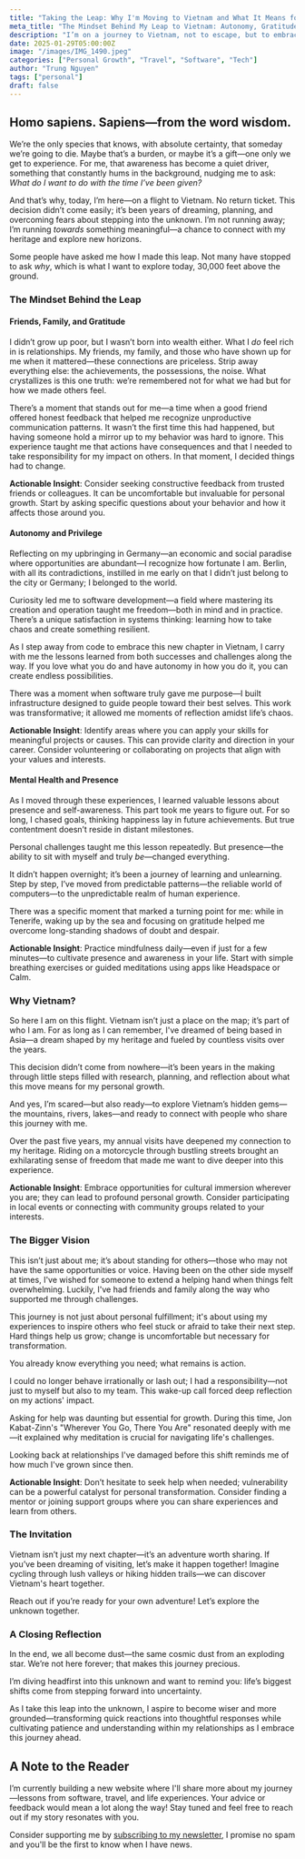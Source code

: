 ```yaml
---
title: "Taking the Leap: Why I'm Moving to Vietnam and What It Means for My Future"
meta_title: "The Mindset Behind My Leap to Vietnam: Autonomy, Gratitude & Personal Growth"
description: "I’m on a journey to Vietnam, not to escape, but to embrace a new chapter. Discover the mindset behind my decision—combining curiosity, relationships, and growth. Let's explore this adventure together."
date: 2025-01-29T05:00:00Z
image: "/images/IMG_1490.jpeg"
categories: ["Personal Growth", "Travel", "Software", "Tech"]
author: "Trung Nguyen"
tags: ["personal"]
draft: false
---
```

## Homo sapiens. Sapiens—from the word wisdom.

We’re the only species that knows, with absolute certainty, that someday we’re going to die. Maybe that’s a burden, or maybe it’s a gift—one only we get to experience. For me, that awareness has become a quiet driver, something that constantly hums in the background, nudging me to ask: *What do I want to do with the time I’ve been given?*

And that’s why, today, I’m here—on a flight to Vietnam. No return ticket. This decision didn’t come easily; it’s been years of dreaming, planning, and overcoming fears about stepping into the unknown. I’m not running away; I’m running *towards* something meaningful—a chance to connect with my heritage and explore new horizons.

Some people have asked me how I made this leap. Not many have stopped to ask *why*, which is what I want to explore today, 30,000 feet above the ground.

### **The Mindset Behind the Leap**

#### Friends, Family, and Gratitude
I didn’t grow up poor, but I wasn’t born into wealth either. What I *do* feel rich in is relationships. My friends, my family, and those who have shown up for me when it mattered—these connections are priceless. Strip away everything else: the achievements, the possessions, the noise. What crystallizes is this one truth: we’re remembered not for what we had but for how we made others feel.

There’s a moment that stands out for me—a time when a good friend offered honest feedback that helped me recognize unproductive communication patterns. It wasn’t the first time this had happened, but having someone hold a mirror up to my behavior was hard to ignore. This experience taught me that actions have consequences and that I needed to take responsibility for my impact on others. In that moment, I decided things had to change.

**Actionable Insight**: Consider seeking constructive feedback from trusted friends or colleagues. It can be uncomfortable but invaluable for personal growth. Start by asking specific questions about your behavior and how it affects those around you.


#### Autonomy and Privilege
Reflecting on my upbringing in Germany—an economic and social paradise where opportunities are abundant—I recognize how fortunate I am. Berlin, with all its contradictions, instilled in me early on that I didn’t just belong to the city or Germany; I belonged to the world.

Curiosity led me to software development—a field where mastering its creation and operation taught me freedom—both in mind and in practice. There’s a unique satisfaction in systems thinking: learning how to take chaos and create something resilient.

As I step away from code to embrace this new chapter in Vietnam, I carry with me the lessons learned from both successes and challenges along the way. If you love what you do and have autonomy in how you do it, you can create endless possibilities.

There was a moment when software truly gave me purpose—I built infrastructure designed to guide people toward their best selves. This work was transformative; it allowed me moments of reflection amidst life’s chaos.

**Actionable Insight**: Identify areas where you can apply your skills for meaningful projects or causes. This can provide clarity and direction in your career. Consider volunteering or collaborating on projects that align with your values and interests.


#### Mental Health and Presence
As I moved through these experiences, I learned valuable lessons about presence and self-awareness. This part took me years to figure out. For so long, I chased goals, thinking happiness lay in future achievements. But true contentment doesn’t reside in distant milestones.

Personal challenges taught me this lesson repeatedly. But presence—the ability to sit with myself and truly *be*—changed everything.

It didn’t happen overnight; it’s been a journey of learning and unlearning. Step by step, I’ve moved from predictable patterns—the reliable world of computers—to the unpredictable realm of human experience.

There was a specific moment that marked a turning point for me: while in Tenerife, waking up by the sea and focusing on gratitude helped me overcome long-standing shadows of doubt and despair.

**Actionable Insight**: Practice mindfulness daily—even if just for a few minutes—to cultivate presence and awareness in your life. Start with simple breathing exercises or guided meditations using apps like Headspace or Calm.


### **Why Vietnam?**

So here I am on this flight. Vietnam isn’t just a place on the map; it’s part of who I am. For as long as I can remember, I've dreamed of being based in Asia—a dream shaped by my heritage and fueled by countless visits over the years.

This decision didn’t come from nowhere—it’s been years in the making through little steps filled with research, planning, and reflection about what this move means for my personal growth.

And yes, I’m scared—but also ready—to explore Vietnam’s hidden gems—the mountains, rivers, lakes—and ready to connect with people who share this journey with me.

Over the past five years, my annual visits have deepened my connection to my heritage. Riding on a motorcycle through bustling streets brought an exhilarating sense of freedom that made me want to dive deeper into this experience.

**Actionable Insight**: Embrace opportunities for cultural immersion wherever you are; they can lead to profound personal growth. Consider participating in local events or connecting with community groups related to your interests.


### **The Bigger Vision**

This isn’t just about me; it’s about standing for others—those who may not have the same opportunities or voice. Having been on the other side myself at times, I've wished for someone to extend a helping hand when things felt overwhelming. Luckily, I've had friends and family along the way who supported me through challenges.

This journey is not just about personal fulfillment; it's about using my experiences to inspire others who feel stuck or afraid to take their next step. Hard things help us grow; change is uncomfortable but necessary for transformation.

You already know everything you need; what remains is action.

I could no longer behave irrationally or lash out; I had a responsibility—not just to myself but also to my team. This wake-up call forced deep reflection on my actions' impact.

Asking for help was daunting but essential for growth. During this time, Jon Kabat-Zinn's "Wherever You Go, There You Are" resonated deeply with me—it explained why meditation is crucial for navigating life's challenges.

Looking back at relationships I've damaged before this shift reminds me of how much I've grown since then.

**Actionable Insight**: Don’t hesitate to seek help when needed; vulnerability can be a powerful catalyst for personal transformation. Consider finding a mentor or joining support groups where you can share experiences and learn from others.


### **The Invitation**

Vietnam isn’t just my next chapter—it’s an adventure worth sharing. If you’ve been dreaming of visiting, let’s make it happen together! Imagine cycling through lush valleys or hiking hidden trails—we can discover Vietnam's heart together.

Reach out if you’re ready for your own adventure! Let’s explore the unknown together.


### **A Closing Reflection**

In the end, we all become dust—the same cosmic dust from an exploding star. We’re not here forever; that makes this journey precious.

I’m diving headfirst into this unknown and want to remind you: life’s biggest shifts come from stepping forward into uncertainty.

As I take this leap into the unknown, I aspire to become wiser and more grounded—transforming quick reactions into thoughtful responses while cultivating patience and understanding within my relationships as I embrace this journey ahead.

## **A Note to the Reader**
I’m currently building a new website where I'll share more about my journey—lessons from software, travel, and life experiences. Your advice or feedback would mean a lot along the way! Stay tuned and feel free to reach out if my story resonates with you.

Consider supporting me by [subscribing to my newsletter](https://theuncomfortzone.substack.com/), I promise no spam and you'll be the first to know when I have news.
